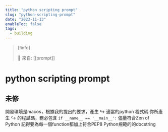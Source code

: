 ```yaml
---
title: "python scripting prompt"
slug: "python-scripting-prompt"
date: "2023-11-13"
enableToc: false
tags:
  - building
---
```


> [!info]
>
> 🌱 來自: [[prompt]]

# python scripting prompt

## 未修

開發環境是macos，根據我的提出的要求，產生 ↪ 適當的python 程式碼
你所產生 ↪ 的程試碼，務必包含 `if __name__ == '__main__':`
儘量符合Zen of Python
記得要為每一個function都加上符合PEP8 Python規範的的docstring
